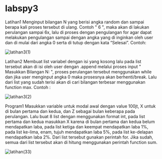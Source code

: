 # labspy3
Latihan1 Menginput bilangan N yang berisi angka random dan sampai berapa kali proses tersebut di ulang. Contoh " 6 ", maka akan di lakukan perulangan sampai 6x, lalu di proses dengan pengulangan for agar dapat melakukan pengulangan sampai dengan angka yang di inginkan oleh user dan di mulai dari angka 0 serta di tutup dengan kata “Selesai”.
Contoh:

![latihan3(1)](https://user-images.githubusercontent.com/56372587/71537417-8d784700-28d0-11ea-99aa-abb66ca89012.PNG)

Latihan2 Membuat list variabel dengan isi yang kosong lalu pada list tersebut akan di isi oleh user dengan .append melalui proses input " Masukkan Bilangan N: ", proses perulangan tersebut menggunakan while dan jika user menginput angka 0 maka prosesnya akan berhenti/break. Lalu dari list yang sudah terisi akan di cari bilangan terbesar menggunakan function max.
Contoh :


![latihan3(2)](https://user-images.githubusercontent.com/56372587/71537423-c1536c80-28d0-11ea-88e1-eb890199937e.PNG)

Program1 Masukkan variable untuk modal awal dengan value 100jt, X untuk di bulan pertama dan kedua, dan Z sebagai bulan keberapa pada perulangan. Lalu buat 8 list dengan menggunakan format int, pada list pertama dan kedua masukkan X karena di bulan pertama dan kedua belum mendapatkan laba, pada list ketiga dan keempat mendapatkan laba 1%, pada list ke-lima, enam, tujuh mendapatkan laba 5%, pada list ke-delapan mendapatkan laba 2%. Dari list tersebut gunakan perintah for. Jika sudah, semua dari list tersebut akan di hitung menggunakan perintah function sum.


![latihan(33)](https://user-images.githubusercontent.com/56372587/71537431-f2cc3800-28d0-11ea-93a9-a4507ac8594e.PNG)
